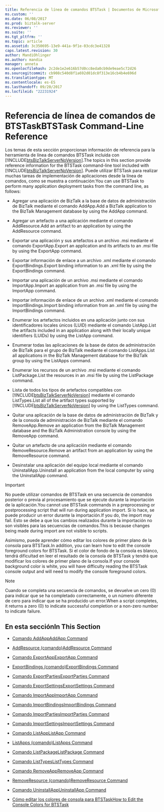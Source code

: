 ```yaml
---
title: Referencia de línea de comandos BTSTask | Documentos de Microsoft
ms.custom: ''
ms.date: 06/08/2017
ms.prod: biztalk-server
ms.reviewer: ''
ms.suite: ''
ms.tgt_pltfrm: ''
ms.topic: article
ms.assetid: 3c350695-13e9-441a-9f1e-03cdc3e41328
caps.latest.revision: 30
author: MandiOhlinger
ms.author: mandia
manager: anneta
ms.openlocfilehash: 2c2de1e2e616b57d0cc8eda0cb9de9eae5c72d26
ms.sourcegitcommit: cb908c540d8f1a692d01dc8f313e16cb4b4e696d
ms.translationtype: MT
ms.contentlocale: es-ES
ms.lasthandoff: 09/20/2017
ms.locfileid: "22231924"
---
```

# <a name="btstask-command-line-reference"></a><span data-ttu-id="ac70a-102">Referencia de línea de comandos de BTSTask</span><span class="sxs-lookup"><span data-stu-id="ac70a-102">BTSTask Command-Line Reference</span></span>
<span data-ttu-id="ac70a-103">Los temas de esta sección proporcionan información de referencia para la herramienta de línea de comandos BTSTask incluida con [!INCLUDE[btsBizTalkServerNoVersion](../includes/btsbiztalkservernoversion-md.md)].</span><span class="sxs-lookup"><span data-stu-id="ac70a-103">The topics in this section provide reference information for the BTSTask command-line tool included with [!INCLUDE[btsBizTalkServerNoVersion](../includes/btsbiztalkservernoversion-md.md)].</span></span> <span data-ttu-id="ac70a-104">Puede utilizar BTSTask para realizar muchas tareas de implementación de aplicaciones desde la línea de comandos, como se muestra a continuación:</span><span class="sxs-lookup"><span data-stu-id="ac70a-104">You can use BTSTask to perform many application deployment tasks from the command line, as follows:</span></span>  
  
-   <span data-ttu-id="ac70a-105">Agregar una aplicación de BizTalk a la base de datos de administración de BizTalk mediante el comando AddApp.</span><span class="sxs-lookup"><span data-stu-id="ac70a-105">Add a BizTalk application to the BizTalk Management database by using the AddApp command.</span></span>  
  
-   <span data-ttu-id="ac70a-106">Agregar un artefacto a una aplicación mediante el comando AddResource.</span><span class="sxs-lookup"><span data-stu-id="ac70a-106">Add an artifact to an application by using the AddResource command.</span></span>  
  
-   <span data-ttu-id="ac70a-107">Exportar una aplicación y sus artefactos a un archivo .msi mediante el comando ExportApp.</span><span class="sxs-lookup"><span data-stu-id="ac70a-107">Export an application and its artifacts to an .msi file by using the ExportApp command.</span></span>  
  
-   <span data-ttu-id="ac70a-108">Exportar información de enlace a un archivo .xml mediante el comando ExportBindings.</span><span class="sxs-lookup"><span data-stu-id="ac70a-108">Export binding information to an .xml file by using the ExportBindings command.</span></span>  
  
-   <span data-ttu-id="ac70a-109">Importar una aplicación de un archivo .msi mediante el comando ImportApp.</span><span class="sxs-lookup"><span data-stu-id="ac70a-109">Import an application from an .msi file by using the ImportApp command.</span></span>  
  
-   <span data-ttu-id="ac70a-110">Importar información de enlace de un archivo .xml mediante el comando ImportBindings.</span><span class="sxs-lookup"><span data-stu-id="ac70a-110">Import binding information from an .xml file by using the ImportBindings command.</span></span>  
  
-   <span data-ttu-id="ac70a-111">Enumerar los artefactos incluidos en una aplicación junto con sus identificadores locales únicos (LUID) mediante el comando ListApp.</span><span class="sxs-lookup"><span data-stu-id="ac70a-111">List the artifacts included in an application along with their locally unique identifiers (LUIDs) by using the ListApp command.</span></span>  
  
-   <span data-ttu-id="ac70a-112">Enumerar todas las aplicaciones de la base de datos de administración de BizTalk para el grupo de BizTalk mediante el comando ListApps.</span><span class="sxs-lookup"><span data-stu-id="ac70a-112">List all applications in the BizTalk Management database for the BizTalk group by using the ListApps command.</span></span>  
  
-   <span data-ttu-id="ac70a-113">Enumerar los recursos de un archivo .msi mediante el comando ListPackage.</span><span class="sxs-lookup"><span data-stu-id="ac70a-113">List the resources in an .msi file by using the ListPackage command.</span></span>  
  
-   <span data-ttu-id="ac70a-114">Lista de todos los tipos de artefactos compatibles con [!INCLUDE[btsBizTalkServerNoVersion](../includes/btsbiztalkservernoversion-md.md)] mediante el comando ListTypes.</span><span class="sxs-lookup"><span data-stu-id="ac70a-114">List all of the artifact types supported by [!INCLUDE[btsBizTalkServerNoVersion](../includes/btsbiztalkservernoversion-md.md)] by using the ListTypes command.</span></span>  
  
-   <span data-ttu-id="ac70a-115">Quitar una aplicación de la base de datos de administración de BizTalk y de la consola de administración de BizTalk mediante el comando RemoveApp.</span><span class="sxs-lookup"><span data-stu-id="ac70a-115">Remove an application from the BizTalk Management database and the BizTalk Administration console by using the RemoveApp command.</span></span>  
  
-   <span data-ttu-id="ac70a-116">Quitar un artefacto de una aplicación mediante el comando RemoveResource.</span><span class="sxs-lookup"><span data-stu-id="ac70a-116">Remove an artifact from an application by using the RemoveResource command.</span></span>  
  
-   <span data-ttu-id="ac70a-117">Desinstalar una aplicación del equipo local mediante el comando UninstallApp.</span><span class="sxs-lookup"><span data-stu-id="ac70a-117">Uninstall an application from the local computer by using the UninstallApp command.</span></span>  
  
> [!IMPORTANT]
>  <span data-ttu-id="ac70a-118">No puede utilizar comandos de BTSTask en una secuencia de comandos posterior o previa al procesamiento que se ejecute durante la importación de la aplicación.</span><span class="sxs-lookup"><span data-stu-id="ac70a-118">You cannot use BTSTask commands in a preprocessing or postprocessing script that will run during application import.</span></span> <span data-ttu-id="ac70a-119">Si lo hace, se puede producir un error durante la importación.</span><span class="sxs-lookup"><span data-stu-id="ac70a-119">If you do, the import may fail.</span></span> <span data-ttu-id="ac70a-120">Esto se debe a que los cambios realizados durante la importación no son visibles para las secuencias de comandos.</span><span class="sxs-lookup"><span data-stu-id="ac70a-120">This is because changes being made during import are not visible to scripts.</span></span>  
  
 <span data-ttu-id="ac70a-121">Asimismo, puede aprender cómo editar los colores de primer plano de la consola para BTSTask.</span><span class="sxs-lookup"><span data-stu-id="ac70a-121">In addition, you can learn how to edit the console foreground colors for BTSTask.</span></span> <span data-ttu-id="ac70a-122">Si el color de fondo de la consola es blanco, tendrá dificultad en leer el resultado de la consola de BTSTask y tendrá que modificar los colores de primer plano de la consola.</span><span class="sxs-lookup"><span data-stu-id="ac70a-122">If your console background color is white, you will have difficulty reading the BTSTask console output and will need to modify the console foreground colors.</span></span>  
  
> [!NOTE]
>  <span data-ttu-id="ac70a-123">Cuando se completa una secuencia de comandos, se devuelve un cero (0) para indicar que se ha completado correctamente, o un número diferente de cero para indicar que se ha producido un error.</span><span class="sxs-lookup"><span data-stu-id="ac70a-123">When a script completes, it returns a zero (0) to indicate successful completion or a non-zero number to indicate failure.</span></span>  
  
## <a name="in-this-section"></a><span data-ttu-id="ac70a-124">En esta sección</span><span class="sxs-lookup"><span data-stu-id="ac70a-124">In This Section</span></span>  
  
-   [<span data-ttu-id="ac70a-125">Comando AddApp</span><span class="sxs-lookup"><span data-stu-id="ac70a-125">AddApp Command</span></span>](../core/addapp-command.md)  
  
-   [<span data-ttu-id="ac70a-126">AddResource (comando)</span><span class="sxs-lookup"><span data-stu-id="ac70a-126">AddResource Command</span></span>](../core/addresource-command.md)  
  
-   [<span data-ttu-id="ac70a-127">Comando ExportApp</span><span class="sxs-lookup"><span data-stu-id="ac70a-127">ExportApp Command</span></span>](../core/exportapp-command.md)  
  
-   [<span data-ttu-id="ac70a-128">ExportBindings (comando)</span><span class="sxs-lookup"><span data-stu-id="ac70a-128">ExportBindings Command</span></span>](../core/exportbindings-command.md)  

- [<span data-ttu-id="ac70a-129">Comando ExportParties</span><span class="sxs-lookup"><span data-stu-id="ac70a-129">ExportParties Command</span></span>](../core/exportparties-command.md)

- [<span data-ttu-id="ac70a-130">Comando ExportSettings</span><span class="sxs-lookup"><span data-stu-id="ac70a-130">ExportSettings Command</span></span>](../core/exportsettings-command.md)
  
-   [<span data-ttu-id="ac70a-131">Comando ImportApp</span><span class="sxs-lookup"><span data-stu-id="ac70a-131">ImportApp Command</span></span>](../core/importapp-command.md)  
  
-   [<span data-ttu-id="ac70a-132">Comando ImportBindings</span><span class="sxs-lookup"><span data-stu-id="ac70a-132">ImportBindings Command</span></span>](../core/importbindings-command.md)  

- [<span data-ttu-id="ac70a-133">Comando ImportParties</span><span class="sxs-lookup"><span data-stu-id="ac70a-133">ImportParties Command</span></span>](../core/importparties-command.md)

- [<span data-ttu-id="ac70a-134">Comando ImportSettings</span><span class="sxs-lookup"><span data-stu-id="ac70a-134">ImportSettings Command</span></span>](../core/importsettings-command.md)
  
-   [<span data-ttu-id="ac70a-135">Comando ListApp</span><span class="sxs-lookup"><span data-stu-id="ac70a-135">ListApp Command</span></span>](../core/listapp-command.md)  
  
-   [<span data-ttu-id="ac70a-136">ListApps (comando)</span><span class="sxs-lookup"><span data-stu-id="ac70a-136">ListApps Command</span></span>](../core/listapps-command.md)  
  
-   [<span data-ttu-id="ac70a-137">Comando ListPackage</span><span class="sxs-lookup"><span data-stu-id="ac70a-137">ListPackage Command</span></span>](../core/listpackage-command.md)  
  
-   [<span data-ttu-id="ac70a-138">Comando ListTypes</span><span class="sxs-lookup"><span data-stu-id="ac70a-138">ListTypes Command</span></span>](../core/listtypes-command.md)  
  
-   [<span data-ttu-id="ac70a-139">Comando RemoveApp</span><span class="sxs-lookup"><span data-stu-id="ac70a-139">RemoveApp Command</span></span>](../core/removeapp-command.md)  
  
-   [<span data-ttu-id="ac70a-140">RemoveResource (comando)</span><span class="sxs-lookup"><span data-stu-id="ac70a-140">RemoveResource Command</span></span>](../core/removeresource-command.md)  
  
-   [<span data-ttu-id="ac70a-141">Comando UninstallApp</span><span class="sxs-lookup"><span data-stu-id="ac70a-141">UninstallApp Command</span></span>](../core/uninstallapp-command.md)  
  
-   [<span data-ttu-id="ac70a-142">Cómo editar los colores de consola para BTSTask</span><span class="sxs-lookup"><span data-stu-id="ac70a-142">How to Edit the Console Colors for BTSTask</span></span>](../core/how-to-edit-the-console-colors-for-btstask.md)
